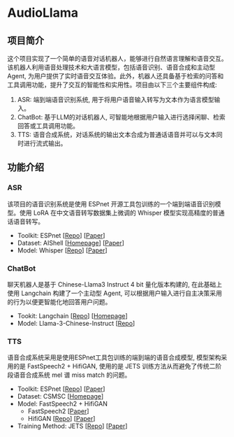 # AudioLlama
## 项目简介
这个项目实现了一个简单的语音对话机器人，能够进行自然语言理解和语音交互。该机器人利用语音处理技术和大语言模型，包括语音识别、语音合成和主动型Agent, 为用户提供了实时语音交互体验。此外，机器人还具备基于检索的问答和工具调用功能，提升了交互的智能性和实用性。项目由以下三个主要组件构成:
1. ASR: 端到端语音识别系统, 用于将用户语音输入转写为文本作为语言模型输入。
2. ChatBot: 基于LLM的对话机器人, 可智能地根据用户输入进行选择闲聊、检索回答或工具调用功能。
3. TTS: 语音合成系统，对话系统的输出文本合成为普通话语音并可以与文本同时进行流式输出。

## 功能介绍
### ASR
该项目的语音识别系统是使用 ESPnet 开源工具包训练的一个端到端语音识别模型。使用 LoRA 在中文语音转写数据集上微调的 Whisper 模型实现高精度的普通话语音转写。
* Toolkit: ESPnet [[Repo](https://github.com/espnet/espnet)] [[Paper](https://arxiv.org/abs/1804.00015)]
* Dataset: AIShell [[Homepage](https://www.openslr.org/33/)] [[Paper](https://arxiv.org/abs/1709.05522)]
* Model: Whisper [[Repo](https://github.com/openai/whisper)] [[Paper](https://arxiv.org/abs/2212.04356)]

### ChatBot
聊天机器人是基于 Chinese-Llama3 Instruct 4 bit 量化版本构建的, 在此基础上使用 Langchain 构建了一个主动型 Agent, 可以根据用户输入进行自主决策采用的行为以便更智能化地回答用户问题。
* Tookit: Langchain [[Repo](https://github.com/langchain-ai/langchain)] [[Homepage](https://www.langchain.com/)]
* Model: Llama-3-Chinese-Instruct [[Repo](https://github.com/ymcui/Chinese-LLaMA-Alpaca-3)]
### TTS
语音合成系统采用是使用ESPnet工具包训练的端到端的语音合成模型, 模型架构采用的是 FastSpeech2 + HifiGAN, 使用的是 JETS 训练方法从而避免了传统二阶段语音合成系统 mel 谱 miss match 的问题。
* Toolkit: ESPnet [[Repo](https://github.com/espnet/espnet)] [[Paper](https://arxiv.org/abs/1804.00015)]
* Dataset: CSMSC [[Homepage](https://www.data-baker.com/open_source.html)]
* Model: FastSpeech2 + HifiGAN
  * FastSpeech2 [[Paper](https://arxiv.org/abs/2006.04558)]
  * HifiGAN [[Repo](https://github.com/jik876/hifi-gan)] [[Paper](https://arxiv.org/abs/2010.05646)]
* Training Method: JETS [[Repo](https://github.com/imdanboy/jets)] [[Paper](https://arxiv.org/abs/2203.16852)]
